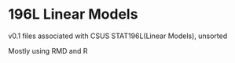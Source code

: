 # 196L Linear Models
v0.1
files associated with CSUS STAT196L(Linear Models), unsorted


Mostly using RMD and R
